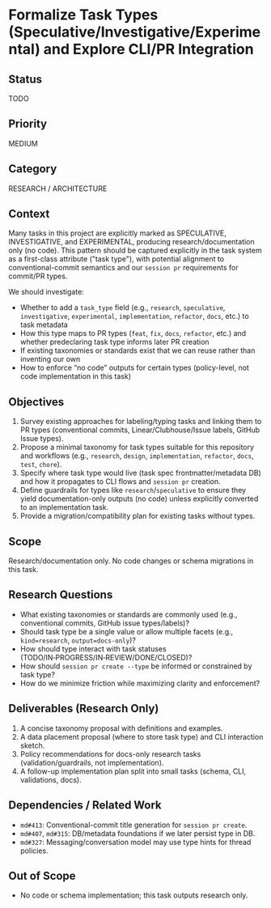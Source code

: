 # Formalize Task Types (Speculative/Investigative/Experimental) and Explore CLI/PR Integration

## Status
TODO

## Priority
MEDIUM

## Category
RESEARCH / ARCHITECTURE

## Context

Many tasks in this project are explicitly marked as SPECULATIVE, INVESTIGATIVE, and EXPERIMENTAL, producing research/documentation only (no code). This pattern should be captured explicitly in the task system as a first-class attribute ("task type"), with potential alignment to conventional-commit semantics and our `session pr` requirements for commit/PR types.

We should investigate:

- Whether to add a `task_type` field (e.g., `research`, `speculative`, `investigative`, `experimental`, `implementation`, `refactor`, `docs`, etc.) to task metadata
- How this type maps to PR types (`feat`, `fix`, `docs`, `refactor`, etc.) and whether predeclaring task type informs later PR creation
- If existing taxonomies or standards exist that we can reuse rather than inventing our own
- How to enforce “no code” outputs for certain types (policy-level, not code implementation in this task)

## Objectives

1. Survey existing approaches for labeling/typing tasks and linking them to PR types (conventional commits, Linear/Clubhouse/Issue labels, GitHub Issue types).
2. Propose a minimal taxonomy for task types suitable for this repository and workflows (e.g., `research`, `design`, `implementation`, `refactor`, `docs`, `test`, `chore`).
3. Specify where task type would live (task spec frontmatter/metadata DB) and how it propagates to CLI flows and `session pr` creation.
4. Define guardrails for types like `research`/`speculative` to ensure they yield documentation-only outputs (no code) unless explicitly converted to an implementation task.
5. Provide a migration/compatibility plan for existing tasks without types.

## Scope

Research/documentation only. No code changes or schema migrations in this task.

## Research Questions

- What existing taxonomies or standards are commonly used (e.g., conventional commits, GitHub issue types/labels)?
- Should task type be a single value or allow multiple facets (e.g., `kind=research`, `output=docs-only`)?
- How should type interact with task statuses (TODO/IN‑PROGRESS/IN‑REVIEW/DONE/CLOSED)?
- How should `session pr create --type` be informed or constrained by task type?
- How do we minimize friction while maximizing clarity and enforcement?

## Deliverables (Research Only)

1. A concise taxonomy proposal with definitions and examples.
2. A data placement proposal (where to store task type) and CLI interaction sketch.
3. Policy recommendations for docs-only research tasks (validation/guardrails, not implementation).
4. A follow-up implementation plan split into small tasks (schema, CLI, validations, docs).

## Dependencies / Related Work

- `md#413`: Conventional-commit title generation for `session pr create`.
- `md#407`, `md#315`: DB/metadata foundations if we later persist type in DB.
- `md#327`: Messaging/conversation model may use type hints for thread policies.

## Out of Scope

- No code or schema implementation; this task outputs research only.
